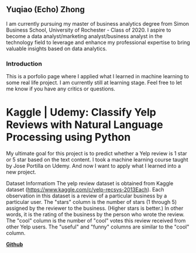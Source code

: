## Yuqiao (Echo) Zhong

I am currently pursuing my master of business analytics degree from Simon Business School, University of Rochester - Class of 2020. I aspire to become a data analyst/marketing analyst/business analyst in the technology field to leverage and enhance my professional expertise to bring valuable insights based on data analytics.

### Introduction

This is a porfolio page where I applied what I learned in machine learning to some real life project. I am currently still at learning stage. Feel free to let me know if you have any critics or questions. 

# Kaggle | Udemy: Classify Yelp Reviews with Natural Language Processing using Python 

My ultimate goal for this project is to predict whether a Yelp review is 1 star or 5 star based on the text content. I took a machine learning course taught by Jose Portilla on Udemy. And now I want to apply what I learned into a new project.

Dataset Informatiom The yelp review dataset is obtained from Kaggle dataset (https://www.kaggle.com/c/yelp-recsys-2013Each). Each observation in this dataset is a review of a particular business by a particular user. The "stars" column is the number of stars (1 through 5) assigned by the reviewer to the business. (Higher stars is better.) In other words, it is the rating of the business by the person who wrote the review. The "cool" column is the number of "cool" votes this review received from other Yelp users. The "useful" and "funny" columns are similar to the "cool" column.

**[Github](https://github.com/echozhong1202/profolio/blob/master/Classify%20Yelp%20Reviews%20into%201%20star%20and%205%20star%20-%20Natural%20Language%20Processing%20using%20Python.ipynb)**

